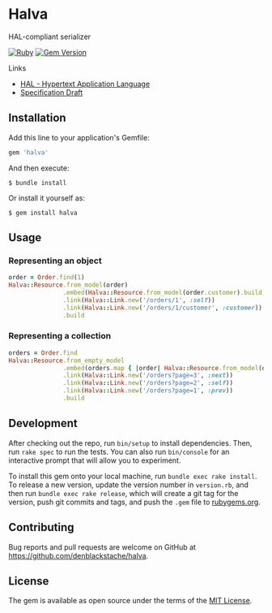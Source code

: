 # Halva

HAL-compliant serializer

[![Ruby](https://github.com/denblackstache/halva/actions/workflows/main.yml/badge.svg)](https://github.com/denblackstache/halva/actions/workflows/main.yml) [![Gem Version](https://badge.fury.io/rb/halva.svg)](https://badge.fury.io/rb/halva)

Links
* [HAL - Hypertext Application Language](https://stateless.co/hal_specification.html)
* [Specification Draft](https://datatracker.ietf.org/doc/html/draft-kelly-json-hal-08)

## Installation

Add this line to your application's Gemfile:

```ruby
gem 'halva'
```

And then execute:

    $ bundle install

Or install it yourself as:

    $ gem install halva

## Usage

### Representing an object

```ruby
order = Order.find(1)
Halva::Resource.from_model(order)
               .embed(Halva::Resource.from_model(order.customer).build, :customer)
               .link(Halva::Link.new('/orders/1', :self))
               .link(Halva::Link.new('/orders/1/customer', :customer))
               .build

```

### Representing a collection

```ruby
orders = Order.find
Halva::Resource.from_empty_model
               .embed(orders.map { |order| Halva::Resource.from_model(order).build })
               .link(Halva::Link.new('/orders?page=3', :next))
               .link(Halva::Link.new('/orders?page=2', :self))
               .link(Halva::Link.new('/orders?page=1', :prev))
               .build

```

## Development

After checking out the repo, run `bin/setup` to install dependencies. Then, run `rake spec` to run the tests. You can also run `bin/console` for an interactive prompt that will allow you to experiment.

To install this gem onto your local machine, run `bundle exec rake install`. To release a new version, update the version number in `version.rb`, and then run `bundle exec rake release`, which will create a git tag for the version, push git commits and tags, and push the `.gem` file to [rubygems.org](https://rubygems.org).

## Contributing

Bug reports and pull requests are welcome on GitHub at https://github.com/denblackstache/halva.


## License

The gem is available as open source under the terms of the [MIT License](https://opensource.org/licenses/MIT).
